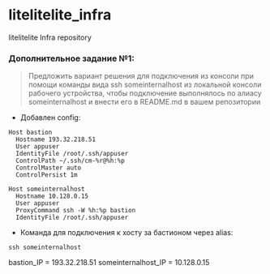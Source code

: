 # litelitelite_infra
litelitelite Infra repository

### Дополнительное задание №1:
>Предложить вариант решения для подключения из консоли при помощи команды вида ssh someinternalhost из локальной консоли рабочего устройства, чтобы подключение выполнялось по алиасу someinternalhost и внести его в README.md в вашем репозитории
- Добавлен config:

```
Host bastion
  Hostname 193.32.218.51
  User appuser
  IdentityFile /root/.ssh/appuser
  ControlPath ~/.ssh/cm-%r@%h:%p
  ControlMaster auto
  ControlPersist 1m

Host someinternalhost
  Hostname 10.128.0.15
  User appuser
  ProxyCommand ssh -W %h:%p bastion
  IdentityFile /root/.ssh/appuser
```

- Команда для подключения к хосту за бастионом через alias:

```
ssh someinternalhost
```
bastion_IP = 193.32.218.51
someinternalhost_IP = 10.128.0.15

